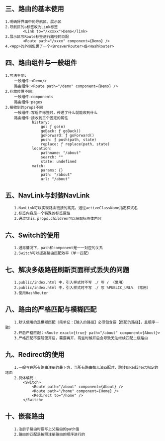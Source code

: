 <!--
 * @Author: your name
 * @Date: 2021-02-09 18:18:44
 * @LastEditTime: 2021-03-14 17:52:46
 * @LastEditors: Please set LastEditors
 * @Description: In User Settings Edit 
 * @FilePath: \react\react_staging\README.md
-->
## 三、路由的基本使用

    1.明确好界面中的导航区、展示区
    2.导航区的a标签改为Link标签
            <Link to="/xxxxx">Demo</link>
    3.展示区写Route标签进行路径的匹配
            <Route path="/xxxx" component={Demo} />
    4.<App>的外侧包裹了一个<BroswerRouter>或<HashRouter>
## 四、路由组件与一般组件
    1.写法不同:
        一般组件:<Demo/>
        路由组件:<Route path="/demo" component={Demo} />
    2.存放位置不同:
        一般组件:components
        路由组件:pages
    3.接收到的props不同
        一般组件:写组件标签时，传递了什么就能收到什么
        路由组件:接收到三个固定的属性
                history:
                    go: ƒ go(n)
                    goBack: ƒ goBack()
                    goForward: ƒ goForward()
                    push: ƒ push(path, state)
                    replace: ƒ replace(path, state)
                location:
                    pathname: "/about"
                    search: ""
                    state: undefined
                match:
                    params: {}
                    path: "/about"
                    url: "/about"
## 五、NavLink与封装NavLink
        1.NavLink可以实现路由链接的高亮，通过activeClassName指定样式名
        2.标签内容是一个特殊的标签属性
        3.通过this.props.children可以获取标签体内容
## 六、Switch的使用
        1.通常情况下，path和component是一一对应的关系
        2.Switch可以提高路由匹配效率（单一匹配）
## 七、解决多级路径刷新页面样式丢失的问题
        1.public/index.html 中，引入样式时不写 ./ 写 / （常用）
        2.public/index.html 中，引入样式时不写 ./ 写 %PUBLIC_URL% （常用）
        3.使用HashRouter
## 八、路由的严格匹配与模糊匹配
        1.默认使用的是模糊匹配（简单记：【输入的路径】必须包含要【匹配的路径】，且顺序一致）
        2.开启严格匹配：<Route exact={true} path="/about" component={About}>
        3.严格匹配不要随便开启，需要再开，有些时候开启会导致无法继续匹配二级路由
## 九、Redirect的使用
        1.一般写在所有路由注册的最下方，当所有路由都无法匹配时，跳转到Redirect指定的路由
        2.具体编码：
            <Switch>
                <Route path="/about" component={About} />
                <Route path="/home" component={Home} />
                <Redirect to="/home" />
            </Switch>
## 十、嵌套路由
        1.注册子路由时要写上父路由的path值
        2.路由的匹配是按照注册路由的顺序进行的